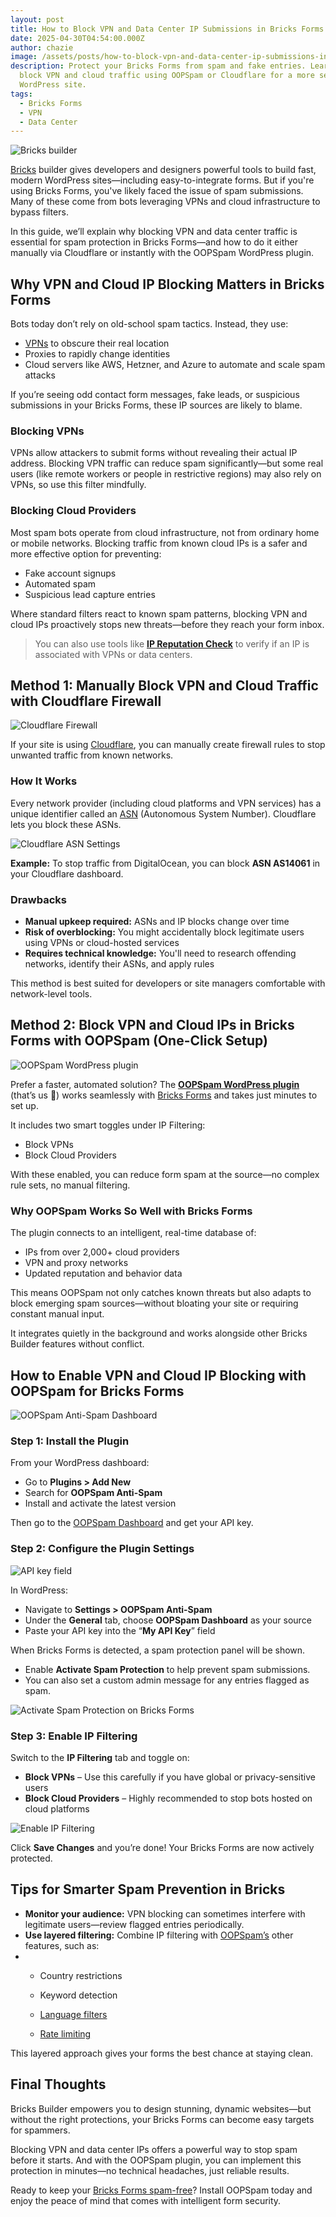 ```yaml
---
layout: post
title: How to Block VPN and Data Center IP Submissions in Bricks Forms
date: 2025-04-30T04:54:00.000Z
author: chazie
image: /assets/posts/how-to-block-vpn-and-data-center-ip-submissions-in-bricks-forms.jpg
description: Protect your Bricks Forms from spam and fake entries. Learn how to
  block VPN and cloud traffic using OOPSpam or Cloudflare for a more secure
  WordPress site.
tags:
  - Bricks Forms
  - VPN
  - Data Center
---
```

![Bricks builder ](/blog/assets/posts/bricks-visual-site-builder.png "Bricks builder")

[Bricks](https://bricksbuilder.io/) builder gives developers and designers powerful tools to build fast, modern WordPress sites—including easy-to-integrate forms. But if you're using Bricks Forms, you've likely faced the issue of spam submissions. Many of these come from bots leveraging VPNs and cloud infrastructure to bypass filters.

In this guide, we’ll explain why blocking VPN and data center traffic is essential for spam protection in Bricks Forms—and how to do it either manually via Cloudflare or instantly with the OOPSpam WordPress plugin.

## **Why VPN and Cloud IP Blocking Matters in Bricks Forms**

Bots today don’t rely on old-school spam tactics. Instead, they use:

* [VPNs](https://en.wikipedia.org/wiki/Virtual_private_network) to obscure their real location
* Proxies to rapidly change identities
* Cloud servers like AWS, Hetzner, and Azure to automate and scale spam attacks

If you’re seeing odd contact form messages, fake leads, or suspicious submissions in your Bricks Forms, these IP sources are likely to blame.

### **Blocking VPNs**

VPNs allow attackers to submit forms without revealing their actual IP address. Blocking VPN traffic can reduce spam significantly—but some real users (like remote workers or people in restrictive regions) may also rely on VPNs, so use this filter mindfully.

### **Blocking Cloud Providers**

Most spam bots operate from cloud infrastructure, not from ordinary home or mobile networks. Blocking traffic from known cloud IPs is a safer and more effective option for preventing:

* Fake account signups
* Automated spam
* Suspicious lead capture entries

Where standard filters react to known spam patterns, blocking VPN and cloud IPs proactively stops new threats—before they reach your form inbox.

> You can also use tools like **[IP Reputation Check](https://ipreputationcheck.com/)** to verify if an IP is associated with VPNs or data centers.

## **Method 1: Manually Block VPN and Cloud Traffic with Cloudflare Firewall**

![Cloudflare Firewall](/blog/assets/posts/cloud-based-waf-security-web-application-firewall-cloudflare.png "Cloudflare Firewall")

If your site is using [Cloudflare](https://www.cloudflare.com/), you can manually create firewall rules to stop unwanted traffic from known networks.

### **How It Works**

Every network provider (including cloud platforms and VPN services) has a unique identifier called an [ASN](https://en.wikipedia.org/wiki/Autonomous_system_(Internet)) (Autonomous System Number). Cloudflare lets you block these ASNs.

![Cloudflare ASN Settings](/blog/assets/posts/cloudflare_was_asn.png "Cloudflare ASN Settings")

**Example:** To stop traffic from DigitalOcean, you can block **ASN AS14061** in your Cloudflare dashboard.

### **Drawbacks**

* **Manual upkeep required:** ASNs and IP blocks change over time
* **Risk of overblocking:** You might accidentally block legitimate users using VPNs or cloud-hosted services
* **Requires technical knowledge:** You'll need to research offending networks, identify their ASNs, and apply rules

This method is best suited for developers or site managers comfortable with network-level tools.

## **Method 2: Block VPN and Cloud IPs in Bricks Forms with OOPSpam (One-Click Setup)**

![OOPSpam WordPress plugin](/blog/assets/posts/oopspam-anti-spam-overview.png "OOPSpam WordPress plugin")

Prefer a faster, automated solution? The **[OOPSpam WordPress plugin](https://wordpress.org/plugins/oopspam-anti-spam/)** (that’s us 👋) works seamlessly with [Bricks Forms](https://bricksbuilder.io/forms/) and takes just minutes to set up.

It includes two smart toggles under IP Filtering:

* Block VPNs
* Block Cloud Providers

With these enabled, you can reduce form spam at the source—no complex rule sets, no manual filtering.

### **Why OOPSpam Works So Well with Bricks Forms**

The plugin connects to an intelligent, real-time database of:

* IPs from over 2,000+ cloud providers
* VPN and proxy networks
* Updated reputation and behavior data

This means OOPSpam not only catches known threats but also adapts to block emerging spam sources—without bloating your site or requiring constant manual input.

It integrates quietly in the background and works alongside other Bricks Builder features without conflict.

## **How to Enable VPN and Cloud IP Blocking with OOPSpam for Bricks Forms**

![OOPSpam Anti-Spam Dashboard](/blog/assets/posts/oopspam-dashboard-api.png "OOPSpam Anti-Spam Dashboard")

### **Step 1: Install the Plugin**

From your WordPress dashboard:

* Go to **Plugins > Add New**
* Search for **OOPSpam Anti-Spam**
* Install and activate the latest version

Then go to the [OOPSpam Dashboard](https://app.oopspam.com/Identity/Account/Login) and get your API key.

### **Step 2: Configure the Plugin Settings**

![API key field](/blog/assets/posts/my-api-key-field.png "API key field")

In WordPress:

* Navigate to **Settings > OOPSpam Anti-Spam**
* Under the **General** tab, choose **OOPSpam Dashboard** as your source
* Paste your API key into the “**My API Key**” field

When Bricks Forms is detected, a spam protection panel will be shown.

* Enable **Activate Spam Protection** to help prevent spam submissions.
* You can also set a custom admin message for any entries flagged as spam.

![Activate Spam Protection on Bricks Forms](/blog/assets/posts/activate-spam-protection-bricks-forms.png "Activate Spam Protection on Bricks Forms")

### **Step 3: Enable IP Filtering**

Switch to the **IP Filtering** tab and toggle on:

* **Block VPNs** – Use this carefully if you have global or privacy-sensitive users
* **Block Cloud Providers** – Highly recommended to stop bots hosted on cloud platforms

![Enable IP Filtering](/blog/assets/posts/ip-filtering-tab-block-vpn.png "Enable IP Filtering")

Click **Save Changes** and you’re done! Your Bricks Forms are now actively protected.

## **Tips for Smarter Spam Prevention in Bricks**

* **Monitor your audience:** VPN blocking can sometimes interfere with legitimate users—review flagged entries periodically.
* **Use layered filtering:** Combine IP filtering with [OOPSpam’s](https://www.oopspam.com/) other features, such as:
* * Country restrictions

  * Keyword detection

  * [Language filters](https://www.oopspam.com/blog/how-to-automatically-block-spam-form-submissions-in-zapier-based-on-language)

  * [Rate limiting](https://www.oopspam.com/blog/protecting-forms-with-rate-limiting-in-wordpress-using-oopspam)

This layered approach gives your forms the best chance at staying clean.

## **Final Thoughts**

Bricks Builder empowers you to design stunning, dynamic websites—but without the right protections, your Bricks Forms can become easy targets for spammers.

Blocking VPN and data center IPs offers a powerful way to stop spam before it starts. And with the OOPSpam plugin, you can implement this protection in minutes—no technical headaches, just reliable results.

Ready to keep your [Bricks Forms spam-free](https://www.oopspam.com/blog/spam-protection-for-bricks)? Install OOPSpam today and enjoy the peace of mind that comes with intelligent form security.
